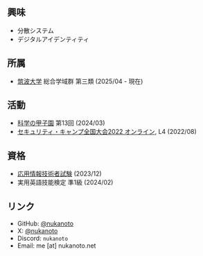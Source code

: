 ## 興味

- 分散システム
- デジタルアイデンティティ

## 所属

- [筑波大学](https://www.tsukuba.ac.jp/) 総合学域群 第三類 (2025/04 - 現在)

## 活動

- [科学の甲子園](https://koushien.jst.go.jp/koushien/index.html) 第13回 (2024/03)
- [セキュリティ・キャンプ全国大会2022 オンライン](https://www.ipa.go.jp/jinzai/security-camp/2022/zenkoku/index.html), L4 (2022/08)

## 資格

- [応用情報技術者試験](https://www.ipa.go.jp/shiken/kubun/ap.html) (2023/12)
- 実用英語技能検定 準1級 (2024/02)

## リンク

- GitHub: [@nukanoto](https://github.com/nukanoto)
- X: [@nukanoto](https://x.com/nukanoto)
- Discord: `nukanoto`
- Email: me \[at] nukanoto.net
